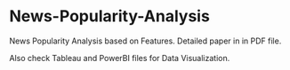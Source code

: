 # News-Popularity-Analysis
News Popularity Analysis based on Features. Detailed paper in in PDF file. 

Also check Tableau and PowerBI files for Data Visualization.
